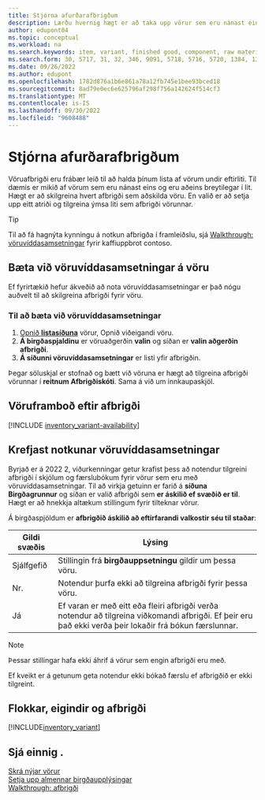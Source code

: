 ```yaml
---
title: Stjórna afurðarafbrigðum
description: Lærðu hvernig hægt er að taka upp vörur sem eru nánast eins en eru breytilegar í lit, stærð eða efni sem vöruafbrigði.
author: edupont04
ms.topic: conceptual
ms.workload: na
ms.search.keywords: item, variant, finished good, component, raw material, assembly item, item substitution
ms.search.form: 30, 5717, 31, 32, 346, 9091, 5718, 5716, 5720, 1384, 1383, 35, 5404, 1378, 5719
ms.date: 09/26/2022
ms.author: edupont
ms.openlocfilehash: 1782d876a1b6e861a78a12fb745e1bee93bced18
ms.sourcegitcommit: 8ad79e0ec6e625796af298f756a142624f514cf3
ms.translationtype: MT
ms.contentlocale: is-IS
ms.lasthandoff: 09/30/2022
ms.locfileid: "9608488"
---
```

# <a name="manage-product-variants"></a>Stjórna afurðarafbrigðum

Vöruafbrigði eru frábær leið til að halda þínum lista af vörum undir eftirliti. Til dæmis er mikið af vörum sem eru nánast eins og eru aðeins breytilegar í lit. Hægt er að skilgreina hvert afbrigði sem aðskilda vöru. En valið er að setja upp eitt atriði og tilgreina ýmsa liti sem afbrigði vörunnar.  

> [!TIP]
> Til að fá hagnýta kynningu á notkun afbrigða í framleiðslu, sjá [Walkthrough: vöruvíddasamsetningar](contoso-coffee/variants.md) fyrir kaffiuppbrot contoso.  

## <a name="add-variants-to-an-item"></a>Bæta við vöruvíddasamsetningar á vöru

Ef fyrirtækið hefur ákveðið að nota vöruvíddasamsetningar er það nógu auðvelt til að skilgreina afbrigði fyrir vöru.  

### <a name="to-add-variants"></a>Til að bæta við vöruvíddasamsetningar

1. [Opnið **listasíðuna**](https://businesscentral.dynamics.com/?page=31) vörur, Opnið viðeigandi vöru.  
2. **Á birgðaspjaldinu** er vöruaðgerðin **valin** og síðan er **valin aðgerðin afbrigði**.  
3. **Á síðunni vöruvíddasamsetningar** er listi yfir afbrigðin.  

Þegar söluskjal er stofnað og bætt við vöruna er hægt að tilgreina afbrigði vörunnar í **reitnum Afbrigðiskóti**. Sama á við um innkaupaskjöl.  

## <a name="item-availability-by-variant"></a>Vöruframboð eftir afbrigði

[!INCLUDE [inventory_variant-availability](includes/inventory_variant-availability.md)]

## <a name="require-use-of-variants"></a>Krefjast notkunar vöruvíddasamsetningar

Byrjað er á 2022 2, viðurkenningar getur krafist þess að notendur tilgreini afbrigði í skjölum og færslubókum fyrir vörur sem eru með vöruvíddasamsetningar. Til að virkja getuinn er farið á **síðuna Birgðagrunnur** og síðan er valið afbrigði sem **er áskilið ef svæðið er til**. Hægt er að hnekkja altækum stillingum fyrir tilteknar vörur.  

Á birgðaspjöldum er **afbrigðið áskilið að eftirfarandi valkostir séu til staðar**:

|Gildi svæðis |Lýsing|
|---------|----|
|Sjálfgefið| Stillingin frá **birgðauppsetningu** gildir um þessa vöru.|
|Nr.| Notendur þurfa ekki að tilgreina afbrigði fyrir þessa vöru.|
|Já| Ef varan er með eitt eða fleiri afbrigði verða notendur að tilgreina viðkomandi afbrigði. Ef þeir eru það ekki verða þeir lokaðir frá bókun færslunnar.|

> [!NOTE]
> Þessar stillingar hafa ekki áhrif á vörur sem engin afbrigði eru með.

Ef kveikt er á getunum geta notendur ekki bókað færslu ef afbrigðið er ekki tilgreint.

## <a name="categories-attributes-and-variants"></a>Flokkar, eigindir og afbrigði

[!INCLUDE[inventory_variant](includes/inventory_variant.md)]

## <a name="see-also"></a>Sjá einnig .

[Skrá nýjar vörur](inventory-how-register-new-items.md)  
[Setja upp almennar birgðaupplýsingar](inventory-how-setup-general.md)  
[Walkthrough: afbrigði](contoso-coffee/variants.md)  
